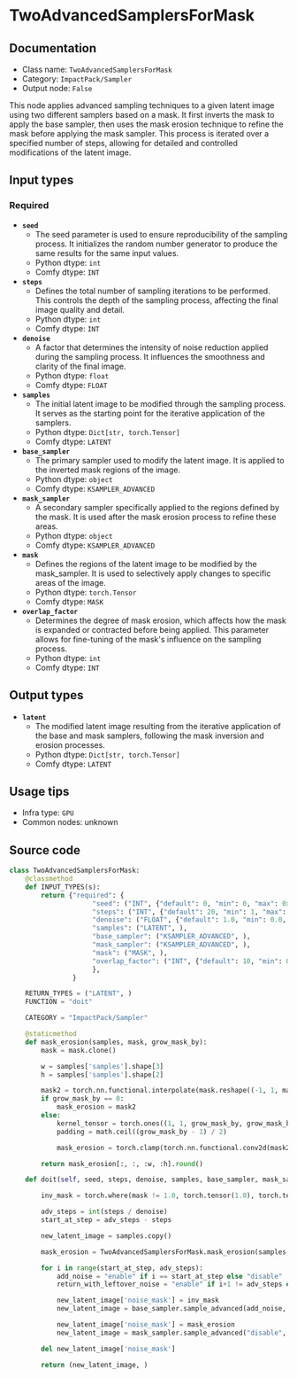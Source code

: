 # TwoAdvancedSamplersForMask
## Documentation
- Class name: `TwoAdvancedSamplersForMask`
- Category: `ImpactPack/Sampler`
- Output node: `False`

This node applies advanced sampling techniques to a given latent image using two different samplers based on a mask. It first inverts the mask to apply the base sampler, then uses the mask erosion technique to refine the mask before applying the mask sampler. This process is iterated over a specified number of steps, allowing for detailed and controlled modifications of the latent image.
## Input types
### Required
- **`seed`**
    - The seed parameter is used to ensure reproducibility of the sampling process. It initializes the random number generator to produce the same results for the same input values.
    - Python dtype: `int`
    - Comfy dtype: `INT`
- **`steps`**
    - Defines the total number of sampling iterations to be performed. This controls the depth of the sampling process, affecting the final image quality and detail.
    - Python dtype: `int`
    - Comfy dtype: `INT`
- **`denoise`**
    - A factor that determines the intensity of noise reduction applied during the sampling process. It influences the smoothness and clarity of the final image.
    - Python dtype: `float`
    - Comfy dtype: `FLOAT`
- **`samples`**
    - The initial latent image to be modified through the sampling process. It serves as the starting point for the iterative application of the samplers.
    - Python dtype: `Dict[str, torch.Tensor]`
    - Comfy dtype: `LATENT`
- **`base_sampler`**
    - The primary sampler used to modify the latent image. It is applied to the inverted mask regions of the image.
    - Python dtype: `object`
    - Comfy dtype: `KSAMPLER_ADVANCED`
- **`mask_sampler`**
    - A secondary sampler specifically applied to the regions defined by the mask. It is used after the mask erosion process to refine these areas.
    - Python dtype: `object`
    - Comfy dtype: `KSAMPLER_ADVANCED`
- **`mask`**
    - Defines the regions of the latent image to be modified by the mask_sampler. It is used to selectively apply changes to specific areas of the image.
    - Python dtype: `torch.Tensor`
    - Comfy dtype: `MASK`
- **`overlap_factor`**
    - Determines the degree of mask erosion, which affects how the mask is expanded or contracted before being applied. This parameter allows for fine-tuning of the mask's influence on the sampling process.
    - Python dtype: `int`
    - Comfy dtype: `INT`
## Output types
- **`latent`**
    - The modified latent image resulting from the iterative application of the base and mask samplers, following the mask inversion and erosion processes.
    - Python dtype: `Dict[str, torch.Tensor]`
    - Comfy dtype: `LATENT`
## Usage tips
- Infra type: `GPU`
- Common nodes: unknown


## Source code
```python
class TwoAdvancedSamplersForMask:
    @classmethod
    def INPUT_TYPES(s):
        return {"required": {
                     "seed": ("INT", {"default": 0, "min": 0, "max": 0xffffffffffffffff}),
                     "steps": ("INT", {"default": 20, "min": 1, "max": 10000}),
                     "denoise": ("FLOAT", {"default": 1.0, "min": 0.0, "max": 1.0, "step": 0.01}),
                     "samples": ("LATENT", ),
                     "base_sampler": ("KSAMPLER_ADVANCED", ),
                     "mask_sampler": ("KSAMPLER_ADVANCED", ),
                     "mask": ("MASK", ),
                     "overlap_factor": ("INT", {"default": 10, "min": 0, "max": 10000})
                     },
                }

    RETURN_TYPES = ("LATENT", )
    FUNCTION = "doit"

    CATEGORY = "ImpactPack/Sampler"

    @staticmethod
    def mask_erosion(samples, mask, grow_mask_by):
        mask = mask.clone()

        w = samples['samples'].shape[3]
        h = samples['samples'].shape[2]

        mask2 = torch.nn.functional.interpolate(mask.reshape((-1, 1, mask.shape[-2], mask.shape[-1])), size=(w, h), mode="bilinear")
        if grow_mask_by == 0:
            mask_erosion = mask2
        else:
            kernel_tensor = torch.ones((1, 1, grow_mask_by, grow_mask_by))
            padding = math.ceil((grow_mask_by - 1) / 2)

            mask_erosion = torch.clamp(torch.nn.functional.conv2d(mask2.round(), kernel_tensor, padding=padding), 0, 1)

        return mask_erosion[:, :, :w, :h].round()

    def doit(self, seed, steps, denoise, samples, base_sampler, mask_sampler, mask, overlap_factor):

        inv_mask = torch.where(mask != 1.0, torch.tensor(1.0), torch.tensor(0.0))

        adv_steps = int(steps / denoise)
        start_at_step = adv_steps - steps

        new_latent_image = samples.copy()

        mask_erosion = TwoAdvancedSamplersForMask.mask_erosion(samples, mask, overlap_factor)

        for i in range(start_at_step, adv_steps):
            add_noise = "enable" if i == start_at_step else "disable"
            return_with_leftover_noise = "enable" if i+1 != adv_steps else "disable"

            new_latent_image['noise_mask'] = inv_mask
            new_latent_image = base_sampler.sample_advanced(add_noise, seed, adv_steps, new_latent_image, i, i + 1, "enable", recovery_mode="ratio additional")

            new_latent_image['noise_mask'] = mask_erosion
            new_latent_image = mask_sampler.sample_advanced("disable", seed, adv_steps, new_latent_image, i, i + 1, return_with_leftover_noise, recovery_mode="ratio additional")

        del new_latent_image['noise_mask']

        return (new_latent_image, )

```
